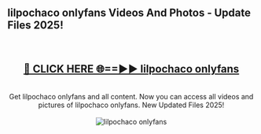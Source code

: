 <h2>lilpochaco onlyfans Videos And Photos - Update Files 2025!</h2>
<br>
<div align="center">
<h2><a href="https://linkcuts.com/hfmhzwbr" rel="nofollow">🔴 CLICK HERE 🌐==►► lilpochaco onlyfans</a></h2>
<br>
Get lilpochaco onlyfans and all content. Now you can access all videos and pictures of lilpochaco onlyfans. New Updated Files 2025!
<br>
<br>
<a href="https://linkcuts.com/hfmhzwbr" rel="nofollow" data-target="animated-image.originalLink"><img src="https://i.ibb.co.com/WyWwxjT/player-gif2.gif" alt="lilpochaco onlyfans" style="max-width: 100%; display: inline-block;" data-target="animated-image.originalImage"></a>
</div>
<br>
